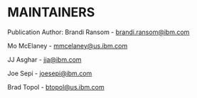 # MAINTAINERS

Publication Author: Brandi Ransom - brandi.ransom@ibm.com

Mo McElaney - mmcelaney@us.ibm.com

JJ Asghar - jja@ibm.com

Joe Sepi - joesepi@ibm.com

Brad Topol - btopol@us.ibm.com
